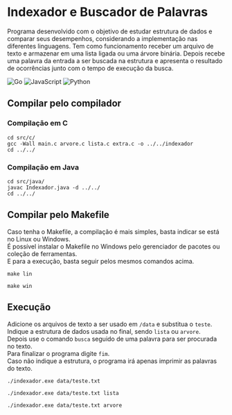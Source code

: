 # Indexador e Buscador de Palavras
Programa desenvolvido com o objetivo de estudar estrutura de dados e comparar seus desempenhos, considerando a implementação nas diferentes linguagens. Tem como funcionamento receber um arquivo de texto e armazenar em uma lista ligada ou uma árvore binária. Depois recebe uma palavra da entrada a ser buscada na estrutura e apresenta o resultado de ocorrências junto com o tempo de execução da busca.

![Go](https://img.shields.io/badge/language-c-lightblue)
![JavaScript](https://img.shields.io/badge/language-java-red)
![Python](https://img.shields.io/badge/language-python-blue)

## Compilar pelo compilador

### Compilação em C

```
cd src/c/
gcc -Wall main.c arvore.c lista.c extra.c -o ../../indexador
cd ../../
```
### Compilação em Java

```
cd src/java/
javac Indexador.java -d ../../
cd ../../
```

## Compilar pelo Makefile

Caso tenha o Makefile, a compilação é mais simples, basta indicar se está no Linux ou Windows.\
É possível instalar o Makefile no Windows pelo gerenciador de pacotes ou coleção de ferramentas.\
E para a execução, basta seguir pelos mesmos comandos acima.

```
make lin
```
```
make win
```

## Execução

Adicione os arquivos de texto a ser usado em `/data` e substitua o `teste`.\
Indique a estrutura de dados usada no final, sendo `lista` ou `arvore`.\
Depois use o comando `busca` seguido de uma palavra para ser procurada no texto.\
Para finalizar o programa digite `fim`.\
Caso não indique a estrutura, o programa irá apenas imprimir as palavras do texto.

```
./indexador.exe data/teste.txt
```
```
./indexador.exe data/teste.txt lista
```
```
./indexador.exe data/teste.txt arvore
```
